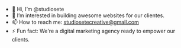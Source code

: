 - 👋 Hi, I’m @studiosete
- 👀 I’m interested in building awesome websites for our clientes.
- 📫 How to reach me: studiosetecreative@gmail.com
- ⚡ Fun fact: We're a digital marketing agency ready to empower our clients.

<!---
studiosete/studiosete is a ✨ special ✨ repository because its `README.md` (this file) appears on your GitHub profile.
You can click the Preview link to take a look at your changes.
--->
